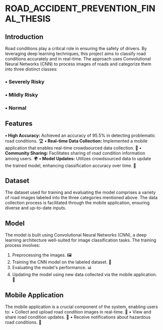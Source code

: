 # ROAD_ACCIDENT_PREVENTION_FINAL_THESIS

## Introduction
Road conditions play a critical role in ensuring the safety of drivers. By leveraging deep learning techniques, this project aims to classify road conditions accurately and in real-time. The approach uses Convolutional Neural Networks (CNN) to process images of roads and categorize them into three distinct classes:
### •	Severely Risky
### •	Mildly Risky
### •	Normal

## Features
**•	High Accuracy:** Achieved an accuracy of 95.5% in detecting problematic road conditions. 🏆
**•	Real-time Data Collection:** Implemented a mobile application that enables real-time crowdsourced data collection. 📱
**•	Community Sharing:** Facilitates sharing of road condition information among users. 🌍
**•	Model Updates:** Utilizes crowdsourced data to update the trained model, enhancing classification accuracy over time. 🔄

## Dataset
The dataset used for training and evaluating the model comprises a variety of road images labeled into the three categories mentioned above. The data collection process is facilitated through the mobile application, ensuring diverse and up-to-date inputs.

## Model
The model is built using Convolutional Neural Networks (CNN), a deep learning architecture well-suited for image classification tasks. The training process involves:
1.	Preprocessing the images. 🖼️
2.	Training the CNN model on the labeled dataset. 🧠
3.	Evaluating the model's performance. 📊
4.	Updating the model using new data collected via the mobile application. 🔄

## Mobile Application
The mobile application is a crucial component of the system, enabling users to:
•	Collect and upload road condition images in real-time. 📸
•	View and share road condition updates. 📡
•	Receive notifications about hazardous road conditions. 🚨


